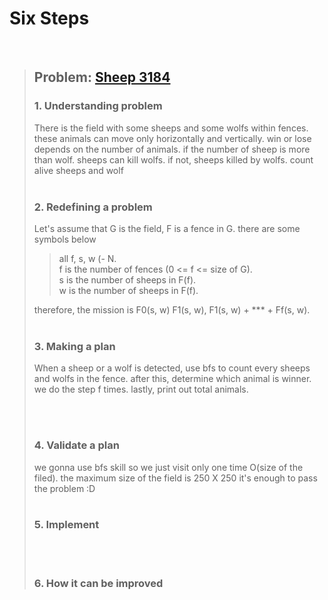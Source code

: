 # Six Steps
<br />

> ## Problem: [Sheep 3184](https://www.acmicpc.net/problem/3184)
>
> ### 1. Understanding problem
>  There is the field with some sheeps and some wolfs within fences. these animals can move only horizontally and vertically.
  win or lose depends on the number of animals. if the number of sheep is more than wolf. sheeps can kill wolfs. if not, sheeps
  killed by wolfs. count alive sheeps and wolf
> <br />
> <br />
> ### 2. Redefining a problem
>   Let's assume that G is the field, F is a fence in G. there are some symbols below
>> all f, s, w (- N. <br />
>> f is the number of fences (0 <= f <= size of G). <br />
>> s is the number of sheeps in F(f). <br />
>> w is the number of sheeps in F(f).
>
>  therefore, the mission is F0(s, w) F1(s, w), F1(s, w) + \*\*\* + Ff(s, w).
> <br />
> <br />
>
> ### 3. Making a plan
>  When a sheep or a wolf is detected, use bfs to count every sheeps and wolfs in the fence. after this, determine which animal
  is winner. we do the step f times. lastly, print out total animals.
> 
> <br />
> <br />
>
> ### 4. Validate a plan
>  we gonna use bfs skill so we just visit only one time O(size of the filed). the maximum size of the field is 250 X 250 
  it's enough to pass the problem :D
> <br />
> <br />
>
> ### 5. Implement
>
> <br /> 
> <br />
>
> ### 6. How it can be improved
>
>
>

